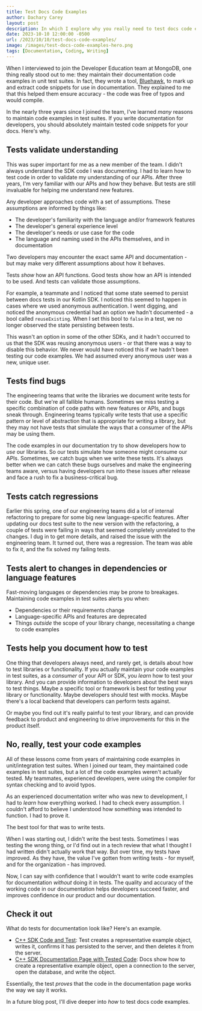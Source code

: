 ```yaml
---
title: Test Docs Code Examples
author: Dachary Carey
layout: post
description: In which I explore why you really need to test docs code examples.
date: 2023-10-10 12:00:00 -0500
url: /2023/10/10/test-docs-code-examples/
image: /images/test-docs-code-examples-hero.png
tags: [Documentation, Coding, Writing]
---
```


When I interviewed to join the Developer Education team at MongoDB, one thing really stood out to me: they maintain their documentation code examples in unit test suites. In fact, they wrote a tool, [Bluehawk](https://github.com/mongodb-university/Bluehawk), to mark up and extract code snippets for use in documentation. They explained to me that this helped them ensure accuracy - the code was free of typos and would compile.

In the nearly three years since I joined the team, I've learned *many* reasons to maintain code examples in test suites. If you write documentation for developers, you should absolutely maintain tested code snippets for your docs. Here's why.

## Tests validate understanding

This was super important for me as a new member of the team. I didn't always understand the SDK code I was documenting. I had to learn how to test code in order to validate my understanding of our APIs. After three years, I'm very familiar with our APIs and how they behave. But tests are still invaluable for helping me understand new features.

Any developer approaches code with a set of assumptions. These assumptions are informed by things like:

- The developer's familiarity with the language and/or framework features
- The developer's general experience level
- The developer's needs or use case for the code
- The language and naming used in the APIs themselves, and in documentation

Two developers may encounter the exact same API and documentation - but may make very different assumptions about how it behaves.

Tests *show* how an API functions. Good tests show how an API is intended to be used. And tests can validate those assumptions.

For example, a teammate and I noticed that some state seemed to persist between docs tests in our Kotlin SDK. I noticed this seemed to happen in cases where we used anonymous authentication. I went digging, and noticed the anonymous credential had an option we hadn't documented - a bool called `reuseExisting`. When I set this bool to `false` in a test, we no longer observed the state persisting between tests. 

This wasn't an option in some of the other SDKs, and it hadn't occurred to us that the SDK was reusing anonymous users - or that there was a way to disable this behavior. We never would have noticed this if we hadn't been testing our code examples. We had assumed every anonymous user was a new, unique user.

## Tests find bugs

The engineering teams that write the libraries we document write tests for their code. But we're all fallible humans. Sometimes we miss testing a specific combination of code paths with new features or APIs, and bugs sneak through. Engineering teams typically write tests that use a specific pattern or level of abstraction that is appropriate for writing a library, but they may not have tests that simulate the ways that a consumer of the APIs may be using them.

The code examples in our documentation try to show developers how to *use* our libraries. So our tests simulate how someone might consume our APIs. Sometimes, we catch bugs when we write these tests. It's always better when we can catch these bugs ourselves and make the engineering teams aware, versus having developers run into these issues after release and face a rush to fix a business-critical bug.

## Tests catch regressions

Earlier this spring, one of our engineering teams did a lot of internal refactoring to prepare for some big new language-specific features. After updating our docs test suite to the new version with the refactoring, a couple of tests were failing in ways that seemed completely unrelated to the changes. I dug in to get more details, and raised the issue with the engineering team. It turned out, there was a regression. The team was able to fix it, and the fix solved my failing tests.

## Tests alert to changes in dependencies or language features

Fast-moving languages or dependencies may be prone to breakages. Maintaining code examples in test suites alerts you when:

- Dependencies or their requirements change
- Language-specific APIs and features are deprecated
- Things *outside* the scope of your library change, necessitating a change to code examples

## Tests help you document how to test

One thing that developers always need, and rarely get, is details about how to test libraries or functionality. If you actually maintain your code examples in test suites, as a *consumer* of your API or SDK, you *learn* how to test your library. And you can provide information to developers about the best ways to test things. Maybe a specific tool or framework is best for testing your library or functionality. Maybe developers should test with mocks. Maybe there's a local backend that developers can perform tests against. 

Or maybe you find out it's really painful to test your library, and can provide feedback to product and engineering to drive improvements for this in the product itself.

## No, really, test your code examples

All of these lessons come from years of maintaining code examples in unit/integration test suites. When I joined our team, they maintained code examples in test suites, but a lot of the code examples weren't actually tested. My teammates, experienced developers, were using the compiler for syntax checking and to avoid typos.

As an experienced documentation writer who was new to development, I had to *learn* how everything worked. I had to check every assumption. I couldn't afford to believe I understood how something was intended to function. I had to prove it. 

The best tool for that was to write tests. 

When I was starting out, I didn't write the best tests. Sometimes I was testing the wrong thing, or I'd find out in a tech review that what I thought I had written didn't actually work that way. But over time, my tests have improved. As they have, the value I've gotten from writing tests - for myself, and for the organization - has improved.

Now, I can say with confidence that I wouldn't want to write code examples for documentation *without* doing it in tests. The quality and accuracy of the working code in our documentation helps developers succeed faster, and improves confidence in our product and our documentation.

## Check it out

What do tests for documentation look like? Here's an example.

- [C++ SDK Code and Test](https://github.com/mongodb/docs-realm/blob/master/examples/cpp/beta/asymmetric/asymmetric-sync.cpp): Test creates a representative example object, writes it, confirms it has persisted to the server, and then deletes it from the server.
- [C++ SDK Documentation Page with Tested Code](https://www.mongodb.com/docs/realm/sdk/cpp/sync/stream-data-to-atlas/): Docs show how to create a representative example object, open a connection to the server, open the database, and write the object.

Essentially, the test *proves* that the code in the documentation page works the way we say it works.

In a future blog post, I'll dive deeper into *how* to test docs code examples.
